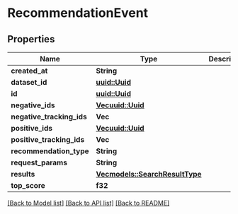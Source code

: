 # RecommendationEvent

## Properties

Name | Type | Description | Notes
------------ | ------------- | ------------- | -------------
**created_at** | **String** |  | 
**dataset_id** | [**uuid::Uuid**](uuid::Uuid.md) |  | 
**id** | [**uuid::Uuid**](uuid::Uuid.md) |  | 
**negative_ids** | [**Vec<uuid::Uuid>**](uuid::Uuid.md) |  | 
**negative_tracking_ids** | **Vec<String>** |  | 
**positive_ids** | [**Vec<uuid::Uuid>**](uuid::Uuid.md) |  | 
**positive_tracking_ids** | **Vec<String>** |  | 
**recommendation_type** | **String** |  | 
**request_params** | **String** |  | 
**results** | [**Vec<models::SearchResultType>**](SearchResultType.md) |  | 
**top_score** | **f32** |  | 

[[Back to Model list]](../README.md#documentation-for-models) [[Back to API list]](../README.md#documentation-for-api-endpoints) [[Back to README]](../README.md)


